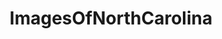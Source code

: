---
title: ImagesOfNorthCarolina
crosslinks:
- NorthCarolina
- EarthPorn
- whatsthisbug
- pics
- whatsthisplant
- spiders
- imagesofnetwork
- mycology
- whatisthisthing
- itookapicture
- funny
- tattoos
- mildlyinteresting
- SkyPorn
- AbandonedPorn
- whatsthissnake
- exploresylva
- hiking
- OldSchoolCool
- CampingandHiking
---